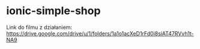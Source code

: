 # ionic-simple-shop

Link do filmu z działaniem: https://drive.google.com/drive/u/1/folders/1a1o1acXeD1rFd0i8siAT47RVvh1t-NA9

